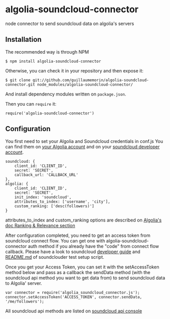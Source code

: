 algolia-soundcloud-connector
============================

node connector to send soundcloud data on algolia's servers

## Installation

The recommended way is through NPM

    $ npm install algolia-soundcloud-connector

Otherwise, you can check it in your repository and then expose it:

    $ git clone git://github.com/guillaumemorin/algolia-soundcloud-connector.git node_modules/algolia-soundcloud-connector/

And install dependency modules written on `package.json`.

Then you can `require` it:

    require('algolia-soundcloud-connector')


## Configuration

You first need to set your Algolia and Soundcloud credentials in conf.js
You can find them on [your Algolia account](http://www.algolia.com/users/edit) and on your [soundcloud developer account](http://soundcloud.com/you/apps).
    
	soundcloud: {
		client_id: 'CLIENT_ID',
		secret: 'SECRET',
		callback_url: 'CALLBACK_URL'
	},
	algolia: {
		client_id: 'CLIENT_ID',
		secret: 'SECRET',
		init_index: 'soundcloud',
		attributes_to_index: ['username', 'city'],
		custom_ranking: ['desc(followers)']
	}

attributes_to_index and custom_ranking options are described on [Algolia's doc Ranking & Relevance section](https://www.algolia.com/doc/node#RankingRelevance)

After configuration completed, you need to get an access token from soundcloud connect flow.
You can get one with algolia-soundcloud-connector auth method if you already have the "code" from connect flow callback. Please have a look to soundcloud [developer guide](https://developers.soundcloud.com/docs/api/sdks#authentication) and [README.md](https://github.com/khilnani/soundclouder.js/tree/master/test) of soundclouder test setup script.

Once you get your Access Token, you can set it with the setAccessToken method below and pass as a callback the sendData method (with the soundcloud api method you want to get data from) to send soundcloud data to Algolia' server.

	var connector = require('algolia_soundcloud_connector.js');
	connector.setAccessToken('ACCESS_TOKEN', connector.sendData, '/me/followers');
	
All soundcloud api methods are listed on [soundcloud api console](https://developers.soundcloud.com/console/) 

